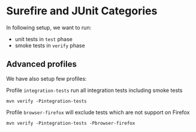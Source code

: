 Surefire and JUnit Categories
=============================

In following setup, we want to run:

* unit tests in `test` phase
* smoke tests in `verify` phase

Advanced profiles
-----------------

We have also setup few profiles:

Profile `integration-tests` run all integration tests including smoke tests

    mvn verify -Pintegration-tests


Profile `browser-firefox` will exclude tests which are not support on Firefox

    mvn verify -Pintegration-tests -Pbrowser-firefox
